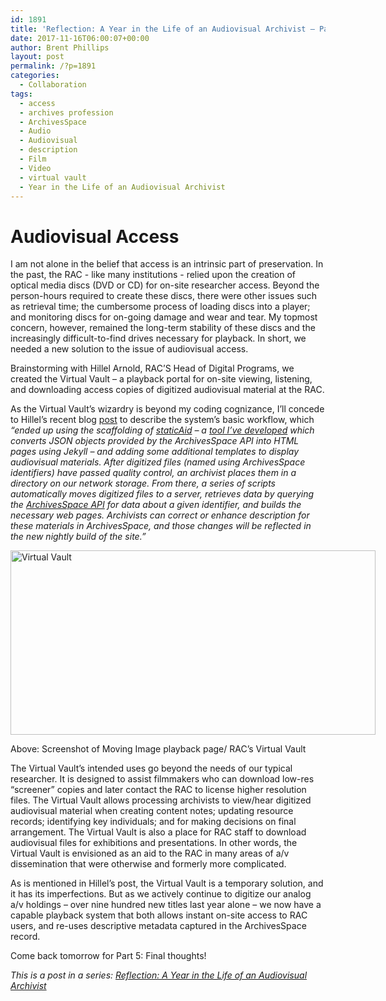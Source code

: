 ```yaml
---
id: 1891
title: 'Reflection: A Year in the Life of an Audiovisual Archivist – Part 4'
date: 2017-11-16T06:00:07+00:00
author: Brent Phillips
layout: post
permalink: /?p=1891
categories:
  - Collaboration
tags:
  - access
  - archives profession
  - ArchivesSpace
  - Audio
  - Audiovisual
  - description
  - Film
  - Video
  - virtual vault
  - Year in the Life of an Audiovisual Archivist
---
```

# Audiovisual Access

I am not alone in the belief that access is an intrinsic part of preservation. In the past, the RAC - like many institutions - relied upon the creation of optical media discs (DVD or CD) for on-site researcher access. Beyond the person-hours required to create these discs, there were other issues such as retrieval time; the cumbersome process of loading discs into a player; and monitoring discs for on-going damage and wear and tear. My topmost concern, however, remained the long-term stability of these discs and the increasingly difficult-to-find drives necessary for playback. In short, we needed a new solution to the issue of audiovisual access.

<!--more-->

Brainstorming with Hillel Arnold, RAC’S Head of Digital Programs, we created the Virtual Vault – a playback portal for on-site viewing, listening, and downloading access copies of digitized audiovisual material at the RAC.

As the Virtual Vault’s wizardry is beyond my coding cognizance, I’ll concede to Hillel’s recent blog [post](http://blog.rockarch.org/?p=1804%20) to describe the system’s basic workflow, which _“ended up using the scaffolding of _[_staticAid_](https://github.com/helrond/staticAid)_ – a _[_tool I’ve developed_](http://hillelarnold.com/blog/2016/02/a-static-html-site-generator-for-archival-description/)_ which converts JSON objects provided by the ArchivesSpace API into HTML pages using Jekyll – and adding some additional templates to display audiovisual materials. After digitized files (named using ArchivesSpace identifiers) have passed quality control, an archivist places them in a directory on our network storage. From there, a series of scripts automatically moves digitized files to a server, retrieves data by querying the _[_ArchivesSpace API_](https://archivesspace.github.io/archivesspace/api/)_ for data about a given identifier, and builds the necessary web pages. Archivists can correct or enhance description for these materials in ArchivesSpace, and those changes will be reflected in the new nightly build of the site.”_

<div id="attachment_1884" style="width: 594px" class="wp-caption aligncenter">
  <a href="http://blog.rockarch.org/wp-content/uploads/2017/11/VirtualVault.jpg"><img class="size-large wp-image-1884" src="http://blog.rockarch.org/wp-content/uploads/2017/11/VirtualVault-1024x517.jpg" alt="Virtual Vault" width="584" height="295" srcset="http://blog.rockarch.org/wp-content/uploads/2017/11/VirtualVault-1024x517.jpg 1024w, http://blog.rockarch.org/wp-content/uploads/2017/11/VirtualVault-300x151.jpg 300w, http://blog.rockarch.org/wp-content/uploads/2017/11/VirtualVault-768x388.jpg 768w, http://blog.rockarch.org/wp-content/uploads/2017/11/VirtualVault-500x252.jpg 500w" sizes="(max-width: 584px) 100vw, 584px" /></a>

  <p class="wp-caption-text">
    Above: Screenshot of Moving Image playback page/ RAC’s Virtual Vault
  </p>
</div>

The Virtual Vault’s intended uses go beyond the needs of our typical researcher. It is designed to assist filmmakers who can download low-res “screener” copies and later contact the RAC to license higher resolution files. The Virtual Vault allows processing archivists to view/hear digitized audiovisual material when creating content notes; updating resource records; identifying key individuals; and for making decisions on final arrangement. The Virtual Vault is also a place for RAC staff to download audiovisual files for exhibitions and presentations. In other words, the Virtual Vault is envisioned as an aid to the RAC in many areas of a/v dissemination that were otherwise and formerly more complicated.

As is mentioned in Hillel’s post, the Virtual Vault is a temporary solution, and it has its imperfections. But as we actively continue to digitize our analog a/v holdings – over nine hundred new titles last year alone – we now have a capable playback system that both allows instant on-site access to RAC users, and re-uses descriptive metadata captured in the ArchivesSpace record.

Come back tomorrow for Part 5: Final thoughts!

_This is a post in a series: [Reflection: A Year in the Life of an Audiovisual Archivist](http://blog.rockarch.org/?tag=year-in-the-life-of-an-audiovisual-archivist)_
